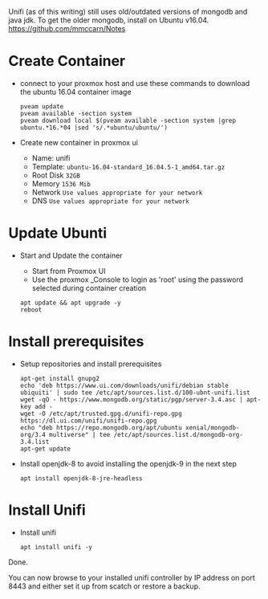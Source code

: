 Unifi (as of this writing) still uses old/outdated versions of mongodb and java jdk.  To get the older mongodb, install on Ubuntu v16.04.
https://github.com/mmccarn/Notes

# Create Container

* connect to your proxmox host and use these commands to download the ubuntu 16.04 container image

  ```
  pveam update
  pveam available -section system
  pveam download local $(pveam available -section system |grep ubuntu.*16.*04 |sed 's/.*ubuntu/ubuntu/')
  ```
  
* Create new container in proxmox ui
  * Name: unifi
  * Template:
    ```ubuntu-16.04-standard_16.04.5-1_amd64.tar.gz```
  * Root Disk
    ```32GB```
  * Memory
    ```1536 Mib```
  * Network
    ```Use values appropriate for your network```
  * DNS
    ```Use values appropriate for your network```
    
# Update Ubunti
* Start and Update the container
   * Start from Proxmox UI
   * Use the proxmox _Console to login as 'root' using the password selected during container creation
   
   ```
   apt update && apt upgrade -y
   reboot
   ```
   
# Install prerequisites
* Setup repositories and install prerequisites
 
   ```
   apt-get install gnupg2
   echo 'deb https://www.ui.com/downloads/unifi/debian stable ubiquiti' | sudo tee /etc/apt/sources.list.d/100-ubnt-unifi.list
   wget -qO - https://www.mongodb.org/static/pgp/server-3.4.asc | apt-key add -
   wget -O /etc/apt/trusted.gpg.d/unifi-repo.gpg https://dl.ui.com/unifi/unifi-repo.gpg
   echo "deb https://repo.mongodb.org/apt/ubuntu xenial/mongodb-org/3.4 multiverse" | tee /etc/apt/sources.list.d/mongodb-org-3.4.list
   apt-get update
   ```
   
* Install openjdk-8 to avoid installing the openjdk-9 in the next step

  ```
  apt install openjdk-8-jre-headless
  ```

# Install Unifi
* Install unifi

  ```
  apt install unifi -y
  ```

Done.  

You can now browse to your installed unifi controller by IP address on port 8443 and either set it up from scatch or restore a backup.

